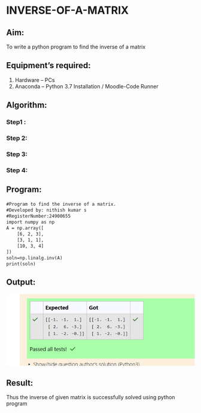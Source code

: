 # INVERSE-OF-A-MATRIX
## Aim:
To write a python program to find the inverse of a matrix
## Equipment’s required:
1. 	Hardware – PCs
2. 	Anaconda – Python 3.7 Installation / Moodle-Code Runner
## Algorithm:
### Step1 : 
### Step 2: 
### Step 3: 
### Step 4: 

## Program:
```
#Program to find the inverse of a matrix.
#Developed by: nithish kumar s
#RegisterNumber:24900655
import numpy as np
A = np.array([
    [6, 2, 3],
    [3, 1, 1],
    [10, 3, 4]
])
soln=np.linalg.inv(A)
print(soln)

```
## Output:
![alt text](<Screenshot 2024-12-07 232436.png>)
## Result:
Thus the inverse of given matrix is successfully solved using python program

